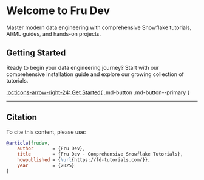 # Welcome to Fru Dev

Master modern data engineering with comprehensive Snowflake tutorials, AI/ML guides, and hands-on projects.

## Getting Started

Ready to begin your data engineering journey? Start with our comprehensive installation guide and explore our growing collection of tutorials.

[:octicons-arrow-right-24: Get Started](getting-started/installation.md){ .md-button .md-button--primary }

---

## Citation

To cite this content, please use:

```bibtex
@article{frudev,
    author       = {Fru Dev},
    title        = {Fru Dev - Comprehensive Snowflake Tutorials},
    howpublished = {\url{https://fd-tutorials.com/}},
    year         = {2025}
}
```
